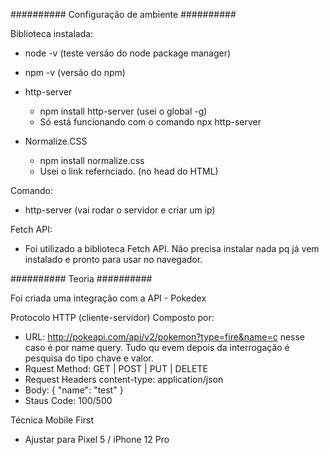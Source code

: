 ########## Configuração de ambiente ##########

Biblioteca instalada:
- node -v (teste versão do node package manager)
- npm -v (versão do npm)
- http-server
    * npm install http-server (usei o global -g)
    * Só está funcionando com o comando npx http-server

- Normalize.CSS
    * npm install normalize.css
    * Usei o link refernciado. (no head do HTML)

Comando:
- http-server (vai rodar o servidor e criar um ip)

Fetch API:
- Foi utilizado a biblioteca Fetch API. Não precisa instalar nada pq já vem instalado e pronto para usar no navegador.

########## Teoria ##########

Foi criada uma integração com a API - Pokedex

Protocolo HTTP (cliente-servidor)
Composto por:
- URL: http://pokeapi.com/api/v2/pokemon?type=fire&name=c
nesse caso é por name query. Tudo qu evem depois da interrogação é pesquisa do tipo chave e valor.
- Rquest Method: GET | POST | PUT | DELETE
- Request Headers
    content-type: application/json
- Body:
    {
        "name": "test"
    }
- Staus Code: 100/500

Técnica Mobile First
- Ajustar para Pixel 5 / iPhone 12 Pro